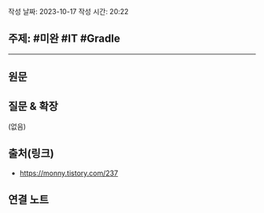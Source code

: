 작성 날짜: 2023-10-17
작성 시간: 20:22

## 주제: #미완 #IT #Gradle 

----
## 원문


## 질문 & 확장

(없음)

## 출처(링크)

- https://monny.tistory.com/237


## 연결 노트










